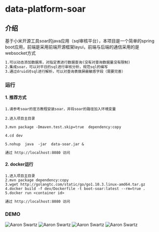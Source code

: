 # data-platform-soar

## 介绍
基于小米开源工具soar的java应用（sql审核平台），本项目是一个简单的spring boot应用，前端是采用前端开源框架layui，前端与后端的通信采用的是websocket方式
```txt
1.可以动态添加数据库，对指定表进行数据查询(没有对查询数据量没有限制)
2.集成soar，可以对平日的sql进行审核分析，规范sql的编写
3.通过druid对sql进行解析，可以对查询表做屏蔽敏感字段（需要完善）
```

### 运行

#### 1. 推荐方式
``` shell
1.请参考soar的官方教程安装soar，并将soar的路径加入环境变量

2.进入项目主目录

3.mvn package -Dmaven.test.skip=true  dependency:copy

4.cd dev

5.nohup  java  -jar  data-soar.jar &

```
``` html
通过 http://localhost:8080 访问
```

#### 2. docker运行

``` shell
1.进入项目主目录
2.mvn package dependency:copy
3.wget http://golangtc.com/static/go/go1.10.3.linux-amd64.tar.gz
4.docker build -f dev/Dockerfile -t boot-soar:latest --rm=true .
5.docker run <container id>
```
``` html
通过 http://localhost:8080 访问
```

### DEMO
![Aaron Swartz](https://github.com/beiketianzhuang/data-platform-verfiy/blob/master/demo1.jpg)
![Aaron Swartz](https://github.com/beiketianzhuang/data-platform-verfiy/blob/master/demo2.jpg)
![Aaron Swartz](https://github.com/beiketianzhuang/data-platform-verfiy/blob/master/demo3.jpg)
![Aaron Swartz](https://github.com/beiketianzhuang/data-platform-verfiy/blob/master/demo4.png)
